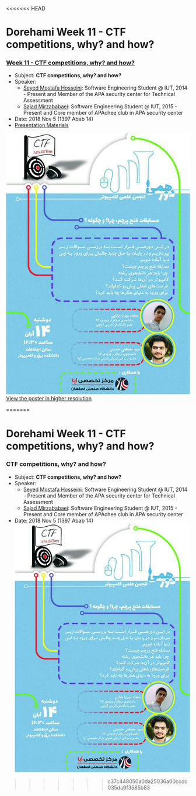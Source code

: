 <<<<<<< HEAD
# Dorehami Week 11 - CTF competitions, why? and how?

### [Week 11 - CTF competitions, why? and how?](11-CTF-competitions-why-and-how)
- Subject: **CTF competitions, why? and how?**
- Speaker: 
  - [Seyed Mostafa Hosseini](https://www.linkedin.com/in/aseyed-mostafa/): Software Engineering Student @ IUT, 2014 - Present and Member of the APA security center for Technical Assessment 
  - [Sajad Mirzababaei](https://www.linkedin.com/in/sajjad-mirzababaie-904aa3139/): Software Engineering Student @ IUT, 2015 - Present and Core member of APAchee club in APA security center
- Date: 2018 Nov 5 (1397 Abab 14)
- [Presentation Materials](11-CTF-competitions-why-and-how)

![Dorehami - CTF competitions, why? and how?](ctf.jpg)
[View the poster in higher resolution](ctf-hr.jpg)

=======
# Dorehami Week 11 - CTF competitions, why? and how?

### CTF competitions, why? and how?
- Subject: **CTF competitions, why? and how?**
- Speaker: 
  - [Seyed Mostafa Hosseini](https://www.linkedin.com/in/aseyed-mostafa/): Software Engineering Student @ IUT, 2014 - Present and Member of the APA security center for Technical Assessment 
  - [Sajad Mirzababaei](https://www.linkedin.com/in/sajjad-mirzababaie-904aa3139/): Software Engineering Student @ IUT, 2015 - Present and Core member of APAchee club in APA security center
- Date: 2018 Nov 5 (1397 Abab 14)
![Dorehami - CTF competitions, why? and how?](ctf.jpg)
>>>>>>> c37c448050a0da25036a00ccdc035da9f3585b83
